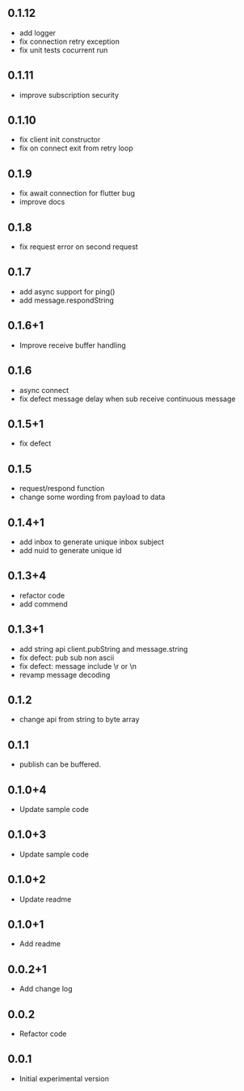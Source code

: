 ## 0.1.12
* add logger
* fix connection retry exception
* fix unit tests cocurrent run

## 0.1.11
* improve subscription security

## 0.1.10
* fix client init constructor
* fix on connect exit from retry loop

## 0.1.9
* fix await connection for flutter bug
* improve docs

## 0.1.8
* fix request error on second request

## 0.1.7
* add async support for ping()
* add message.respondString

## 0.1.6+1
* Improve receive buffer handling

## 0.1.6
* async connect
* fix defect message delay when sub receive continuous message

## 0.1.5+1
* fix defect

## 0.1.5
* request/respond function
* change some wording from payload to data

## 0.1.4+1
* add inbox to generate unique inbox subject
* add nuid to generate unique id 

## 0.1.3+4
* refactor code
* add commend

## 0.1.3+1
* add string api client.pubString and message.string
* fix defect: pub sub non ascii
* fix defect: message include \r or \n
* revamp message decoding

## 0.1.2
* change api from string to byte array

## 0.1.1
* publish can be buffered.

## 0.1.0+4
* Update sample code

## 0.1.0+3
* Update sample code

## 0.1.0+2
* Update readme

## 0.1.0+1
* Add readme

## 0.0.2+1
* Add change log

## 0.0.2
* Refactor code 

## 0.0.1
* Initial experimental version